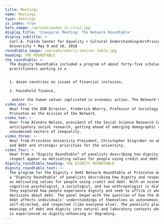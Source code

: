 ```yaml
---
title: Meetings
name: Meetings
type: meetings
is_index: true
hero_image: /uploads/woman_in_city2.jpg
display_title: 'Inaugural Meeting: The Network Roundtable'
display_subtitle: >-
  Carl A. Fields Center for Equality + Cultural Understanding<br>Princeton
  University • May 9 and 10, 2018
roundtable_image: /uploads/wherry-seminar-table.jpg
heading: THE ROUNDTABLE
the_roundtable: >-
  The Dignity Roundtable included a program of about forty-five scholars and
  practitioners working in a 


  1. dozen countries on issues of financial inclusion, 

  2. household finance,

   and/or the human values implicated in economic action. The Network’s Director, Frederick Wherry, opened with the question of why questions of dignity and respect are central to understanding debt. Social Science Research Council President, Alondra Nelson, explained the importance of anticipatory social science for predicting and solving critical problems. And Princeton University President, Christopher Eisgruber, made the case for inequality as a strategic priority for research, teaching, and service.
video_one: >-
  Hear from the DDN Director, Frederick Wherry, Professor of Sociology at
  Princeton on the mission of the Network.
video_two: >-
  Hear from Alondra Nelson, president of the Social Science Research Council, on
  anticipatory social research, getting ahead of emerging demographic shifts and
  unexamined vectors of inequality.
video_three: >-
  Hear from Princeton University President, Christopher Eisgruber on why dignity
  and debt are strategic priorities for the university.
video_four: >-
  Hear from a "Dignity Roundtable" of panelists describing how dignity and
  respect appear as motivating values for people using credit and debt.
dignity_roundtable_heading: THE DIGNITY ROUNDTABLE
dignity_roundtable_text: >-
  The program for the Dignity + Debt Network Roundtable at Princeton began with
  a "Dignity Roundtable" of panelists describing how dignity and respect appear
  as motivating values for people using credit and debt. With an economist, a
  cognitive psychologist, a sociologist, and two anthropologist in dialogue,
  they explored how people experience dignity and seek to affirm it when making
  decisions about debt. The panel began with the question of how the delivery of
  debt affects individuals’ understandings of themselves as autonomous,
  self-directed, and respected (like everyone else). The panelists placed these
  meanings of debt and dignity into natural and laboratory contexts where debt
  is experienced as dignity-enhancing or degrading.
---
```


